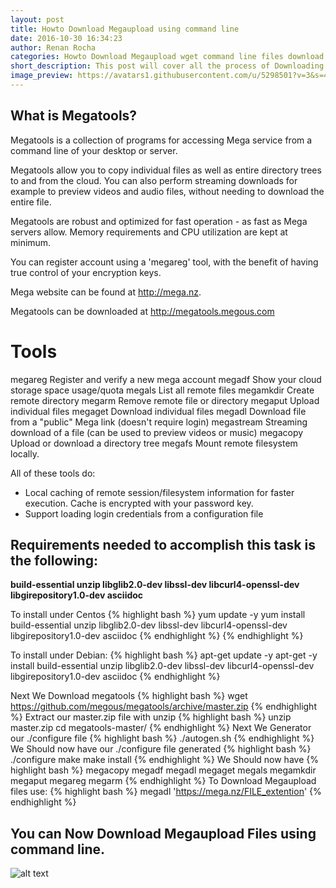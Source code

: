 ```yaml
---
layout: post
title: Howto Download Megaupload using command line
date: 2016-10-30 16:34:23
author: Renan Rocha
categories: Howto Download Megaupload wget command line files download megadl megatools megatool
short_description: This post will cover all the process of Downloading megaupload files using command line under linux
image_preview: https://avatars1.githubusercontent.com/u/5298501?v=3&s=466
---
```

## What is Megatools?

Megatools is a collection of programs for accessing Mega service from
a command line of your desktop or server.

Megatools allow you to copy individual files as well as entire directory
trees to and from the cloud. You can also perform streaming downloads for
example to preview videos and audio files, without needing to download
the entire file.

Megatools are robust and optimized for fast operation - as fast as Mega
servers allow. Memory requirements and CPU utilization are kept at minimum.

You can register account using a 'megareg' tool, with the benefit of having
true control of your encryption keys.

Mega website can be found at http://mega.nz.

Megatools can be downloaded at http://megatools.megous.com


Tools
=====

  megareg      Register and verify a new mega account
  megadf       Show your cloud storage space usage/quota
  megals       List all remote files
  megamkdir    Create remote directory
  megarm       Remove remote file or directory
  megaput      Upload individual files
  megaget      Download individual files
  megadl       Download file from a "public" Mega link
               (doesn't require login)
  megastream   Streaming download of a file
               (can be used to preview videos or music)
  megacopy     Upload or download a directory tree
  megafs       Mount remote filesystem locally.


All of these tools do:

- Local caching of remote session/filesystem information
  for faster execution. Cache is encrypted with your password
  key.
- Support loading login credentials from a configuration file

## Requirements needed to accomplish this task is the following:
**build-essential unzip libglib2.0-dev libssl-dev libcurl4-openssl-dev libgirepository1.0-dev asciidoc**

To install under Centos
{% highlight bash %}
yum update -y
yum install build-essential unzip libglib2.0-dev libssl-dev libcurl4-openssl-dev libgirepository1.0-dev asciidoc
{% endhighlight %}
{% endhighlight %}

To install under Debian: 
{% highlight bash %}
apt-get update -y
apt-get -y install build-essential unzip libglib2.0-dev libssl-dev libcurl4-openssl-dev libgirepository1.0-dev asciidoc
{% endhighlight %}
<!--more-->
Next We Download megatools
{% highlight bash %}
wget https://github.com/megous/megatools/archive/master.zip
{% endhighlight %}
Extract our master.zip file with unzip
{% highlight bash %}
unzip master.zip
cd megatools-master/
{% endhighlight %}
Next We Generator our ./configure file
{% highlight bash %}
./autogen.sh
{% endhighlight %}
We Should now have our ./configure file generated
{% highlight bash %}
./configure
make
make install
{% endhighlight %}
We Should now have 
{% highlight bash %}
megacopy   megadf     megadl     megaget    megals     megamkdir  megaput    megareg    megarm
{% endhighlight %}
To Download Megaupload files use:
{% highlight bash %}
megadl 'https://mega.nz/FILE_extention'
{% endhighlight %}

## You can Now Download Megaupload Files using command line.

![alt text](http://i.imgur.com/FxaUMe2.jpg "Kim") 